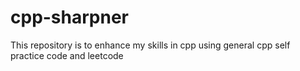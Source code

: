 # cpp-sharpner
This repository is to enhance my skills in cpp using general cpp self practice code and leetcode
